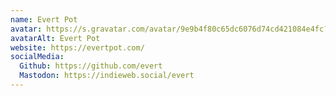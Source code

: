 ```yaml
---
name: Evert Pot
avatar: https://s.gravatar.com/avatar/9e9b4f80c65dc6076d74cd421084e4fc?s=400
avatarAlt: Evert Pot
website: https://evertpot.com/
socialMedia:
  Github: https://github.com/evert
  Mastodon: https://indieweb.social/evert
---
```

